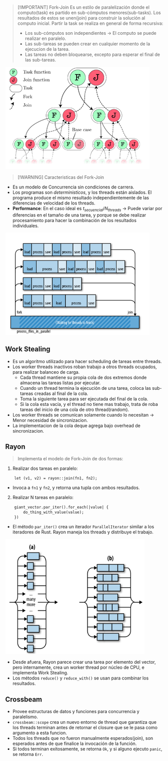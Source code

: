 
> [!IMPORTANT] Fork-Join
> Es un estilo de paralelización donde el computo(task) es partido en sub-cómputos menores(sub-tasks). Los resultados de estos se unen(join) para construir la solución al computo inicial.
> Partir la task se realiza en general de forma recursiva:
> - Los sub-cómputos son independientes -> El computo se puede realizar en paralelo. 
> - Las sub-tareas se pueden crear en cualquier momento de la ejecucion de la tarea.
> - Las tareas no deben bloquearse, excepto para esperar el final de las sub-tareas.

![](img%20concu/Pasted%20image%2020241002165245.png)


> [!WARNING] Caracteristicas del Fork-Join
- Es un modelo de Concurrencia sin condiciones de carrera.
- Los programas son *deterministicos*, y los threads están aislados. El programa produce el mismo resultado independientemente de las diferencias de velocidad de los threads.
- **Performance**: En el caso ideal es $t_{secuencial}/N_{threads}$ -> Puede variar por diferencias en el tamaño de una tarea, y porque se debe realizar procesamiento para hacer la combinación de los resultados individuales.


![](img%20concu/Pasted%20image%2020241002165751.png)


## Work Stealing
- Es un algoritmo utilizado para hacer scheduling de tareas entre threads.
- Los worker threads inactivos roban trabajo a otros threads ocupados, para realizar balanceo de carga.
	- Cada thread mantiene su propia cola de dos extremos donde almacena las tareas listas por ejecutar.
	- Cuando un thread termina la ejecución de una tarea, coloca las sub-tareas creadas al final de la cola.
	- Toma la siguiente tarea para ser ejecutada del final de la cola.
	- Si la cola esta vacía, y el thread no tiene mas trabajo, trata de roba tareas del inicio de una cola de otro thread(random).
- Los worker threads se comunican solamente cuando lo necesitan -> Menor necesidad de sincronizacion.
- La implementacion de la cola deque agrega bajo overhead de sincronizacion.

## Rayon
> Implementa el modelo de Fork-Join de dos formas:
1. Realizar dos tareas en paralelo:
``` 
	let (v1, v2) = rayon::join(fn1, fn2);
```

- Invoca a `fn1` y `fn2`, y retorna una tupla con ambos resultados.

2. Realizar N tareas en paralelo:

```
	giant_vector.par_iter().for_each(|value| {
		do_thing_with_value(value);
	})
```

- El método `par_iter()` crea un iterador `ParallelIterator` similar a los iteradores de Rust. Rayon maneja los threads y distribuye el trabajo.

![](img%20concu/Pasted%20image%2020241002170744.png)


- Desde afuera, Rayon parece crear una tarea por elemento del vector, pero internamente, crea un worker thread por núcleo de CPU, e implementa Work Stealing.
- Los métodos `reduce()` y `reduce_with()` se usan para combinar los resultados.


## Crossbeam
- Provee estructuras de datos y funciones para concurrencia y paralelismo.
- `crossbeam::scope` crea un nuevo entorno de thread que garantiza que los threads terminan antes de retornar el closure que se le pasa como argumento a esta funcion.
- Todos los threads que no fueron manualmente esperados(join), son esperados antes de que finalice la invocación de la función.
- Si todos terminan exitosamente, se retorna `Ok`, y si alguno ejecuto `panic`, se retorna `Err`.